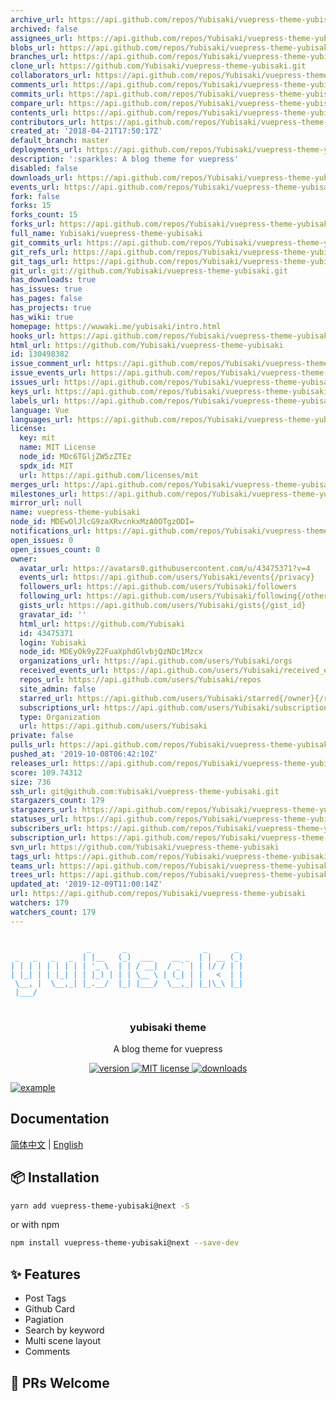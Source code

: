 ```yaml
---
archive_url: https://api.github.com/repos/Yubisaki/vuepress-theme-yubisaki/{archive_format}{/ref}
archived: false
assignees_url: https://api.github.com/repos/Yubisaki/vuepress-theme-yubisaki/assignees{/user}
blobs_url: https://api.github.com/repos/Yubisaki/vuepress-theme-yubisaki/git/blobs{/sha}
branches_url: https://api.github.com/repos/Yubisaki/vuepress-theme-yubisaki/branches{/branch}
clone_url: https://github.com/Yubisaki/vuepress-theme-yubisaki.git
collaborators_url: https://api.github.com/repos/Yubisaki/vuepress-theme-yubisaki/collaborators{/collaborator}
comments_url: https://api.github.com/repos/Yubisaki/vuepress-theme-yubisaki/comments{/number}
commits_url: https://api.github.com/repos/Yubisaki/vuepress-theme-yubisaki/commits{/sha}
compare_url: https://api.github.com/repos/Yubisaki/vuepress-theme-yubisaki/compare/{base}...{head}
contents_url: https://api.github.com/repos/Yubisaki/vuepress-theme-yubisaki/contents/{+path}
contributors_url: https://api.github.com/repos/Yubisaki/vuepress-theme-yubisaki/contributors
created_at: '2018-04-21T17:50:17Z'
default_branch: master
deployments_url: https://api.github.com/repos/Yubisaki/vuepress-theme-yubisaki/deployments
description: ':sparkles: A blog theme for vuepress'
disabled: false
downloads_url: https://api.github.com/repos/Yubisaki/vuepress-theme-yubisaki/downloads
events_url: https://api.github.com/repos/Yubisaki/vuepress-theme-yubisaki/events
fork: false
forks: 15
forks_count: 15
forks_url: https://api.github.com/repos/Yubisaki/vuepress-theme-yubisaki/forks
full_name: Yubisaki/vuepress-theme-yubisaki
git_commits_url: https://api.github.com/repos/Yubisaki/vuepress-theme-yubisaki/git/commits{/sha}
git_refs_url: https://api.github.com/repos/Yubisaki/vuepress-theme-yubisaki/git/refs{/sha}
git_tags_url: https://api.github.com/repos/Yubisaki/vuepress-theme-yubisaki/git/tags{/sha}
git_url: git://github.com/Yubisaki/vuepress-theme-yubisaki.git
has_downloads: true
has_issues: true
has_pages: false
has_projects: true
has_wiki: true
homepage: https://wuwaki.me/yubisaki/intro.html
hooks_url: https://api.github.com/repos/Yubisaki/vuepress-theme-yubisaki/hooks
html_url: https://github.com/Yubisaki/vuepress-theme-yubisaki
id: 130498382
issue_comment_url: https://api.github.com/repos/Yubisaki/vuepress-theme-yubisaki/issues/comments{/number}
issue_events_url: https://api.github.com/repos/Yubisaki/vuepress-theme-yubisaki/issues/events{/number}
issues_url: https://api.github.com/repos/Yubisaki/vuepress-theme-yubisaki/issues{/number}
keys_url: https://api.github.com/repos/Yubisaki/vuepress-theme-yubisaki/keys{/key_id}
labels_url: https://api.github.com/repos/Yubisaki/vuepress-theme-yubisaki/labels{/name}
language: Vue
languages_url: https://api.github.com/repos/Yubisaki/vuepress-theme-yubisaki/languages
license:
  key: mit
  name: MIT License
  node_id: MDc6TGljZW5zZTEz
  spdx_id: MIT
  url: https://api.github.com/licenses/mit
merges_url: https://api.github.com/repos/Yubisaki/vuepress-theme-yubisaki/merges
milestones_url: https://api.github.com/repos/Yubisaki/vuepress-theme-yubisaki/milestones{/number}
mirror_url: null
name: vuepress-theme-yubisaki
node_id: MDEwOlJlcG9zaXRvcnkxMzA0OTgzODI=
notifications_url: https://api.github.com/repos/Yubisaki/vuepress-theme-yubisaki/notifications{?since,all,participating}
open_issues: 0
open_issues_count: 0
owner:
  avatar_url: https://avatars0.githubusercontent.com/u/43475371?v=4
  events_url: https://api.github.com/users/Yubisaki/events{/privacy}
  followers_url: https://api.github.com/users/Yubisaki/followers
  following_url: https://api.github.com/users/Yubisaki/following{/other_user}
  gists_url: https://api.github.com/users/Yubisaki/gists{/gist_id}
  gravatar_id: ''
  html_url: https://github.com/Yubisaki
  id: 43475371
  login: Yubisaki
  node_id: MDEyOk9yZ2FuaXphdGlvbjQzNDc1Mzcx
  organizations_url: https://api.github.com/users/Yubisaki/orgs
  received_events_url: https://api.github.com/users/Yubisaki/received_events
  repos_url: https://api.github.com/users/Yubisaki/repos
  site_admin: false
  starred_url: https://api.github.com/users/Yubisaki/starred{/owner}{/repo}
  subscriptions_url: https://api.github.com/users/Yubisaki/subscriptions
  type: Organization
  url: https://api.github.com/users/Yubisaki
private: false
pulls_url: https://api.github.com/repos/Yubisaki/vuepress-theme-yubisaki/pulls{/number}
pushed_at: '2019-10-08T06:42:10Z'
releases_url: https://api.github.com/repos/Yubisaki/vuepress-theme-yubisaki/releases{/id}
score: 109.74312
size: 736
ssh_url: git@github.com:Yubisaki/vuepress-theme-yubisaki.git
stargazers_count: 179
stargazers_url: https://api.github.com/repos/Yubisaki/vuepress-theme-yubisaki/stargazers
statuses_url: https://api.github.com/repos/Yubisaki/vuepress-theme-yubisaki/statuses/{sha}
subscribers_url: https://api.github.com/repos/Yubisaki/vuepress-theme-yubisaki/subscribers
subscription_url: https://api.github.com/repos/Yubisaki/vuepress-theme-yubisaki/subscription
svn_url: https://github.com/Yubisaki/vuepress-theme-yubisaki
tags_url: https://api.github.com/repos/Yubisaki/vuepress-theme-yubisaki/tags
teams_url: https://api.github.com/repos/Yubisaki/vuepress-theme-yubisaki/teams
trees_url: https://api.github.com/repos/Yubisaki/vuepress-theme-yubisaki/git/trees{/sha}
updated_at: '2019-12-09T11:00:14Z'
url: https://api.github.com/repos/Yubisaki/vuepress-theme-yubisaki
watchers: 179
watchers_count: 179
---
```


<pre>
<code style="color: #1890ff">
                 _       _                 _      _
 _   _   _   _  | |__   (_)  ___    __ _  | | __ (_)
| | | | | | | | | '_ \  | | / __|  / _` | | |/ / | |
| |_| | | |_| | | |_) | | | \__ \ | (_| | |   <  | |
 \__, |  \__,_| |_.__/  |_| |___/  \__,_| |_|\_\ |_|
 |___/
</code>
</pre>

<p align="center">
  <!-- <a href="https://wuwaki.me/yubisaki/intro.html">
    <img src="https://blog-1252181333.cos.ap-shanghai.myqcloud.com/blog/yubisaki.png" alt="Logo">
  </a> -->
  <h3 align="center">yubisaki theme</h3>
  <p align="center">A blog theme for vuepress</p>
</p>

<p align="center">
  <a href="https://www.npmjs.com/package/vuepress-theme-yubisaki">
    <img src="https://img.shields.io/npm/v/vuepress-theme-yubisaki.svg?style=flat-square" alt="version">
  </a>
  <a href="https://github.com/Yubisaki/vuepress-theme-yubisaki/blob/master/LICENSE">
    <img src="https://img.shields.io/npm/l/vuepress-theme-yubisaki.svg?style=flat-square" alt="MIT license">
  </a>
  <a href="https://npmcharts.com/compare/vuepress-theme-yubisaki">
    <img src="https://img.shields.io/npm/dm/vuepress-theme-yubisaki.svg?style=flat-square" alt="downloads">
  </a>
</p>

<p>
  <a href="https://wuwaki.me/yubisaki/intro.html">
    <img src="https://blog-1252181333.cos.ap-shanghai.myqcloud.com/blog/example.png" alt="example" />
  </a>
</p>


## Documentation

[简体中文](https://wuwaki.me/yubisaki/next.html) | [English](https://wuwaki.me/yubisaki/next-en.html)

## 📦 Installation

```bash
yarn add vuepress-theme-yubisaki@next -S
```
or with npm
```bash
npm install vuepress-theme-yubisaki@next --save-dev
```

## ✨ Features

- Post Tags
- Github Card
- Pagiation
- Search by keyword
- Multi scene layout
- Comments

## 🤝 PRs Welcome